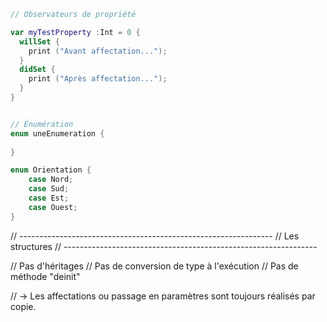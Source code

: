 ```Swift
// Observateurs de propriété

var myTestProperty :Int = 0 {
  willSet {
    print ("Avant affectation...");
  }
  didSet {
    print ("Après affectation...");
  }
}


// Énumération
enum uneEnumeration {
    
}

enum Orientation {
    case Nord;
    case Sud;
    case Est;
    case Ouest;
}
```


// ---------------------------------------------------------------
// Les structures
// ---------------------------------------------------------------

// Pas d'héritages
// Pas de conversion de type à l'exécution
// Pas de méthode "deinit"

// -> Les affectations ou passage en paramètres sont toujours réalisés par copie.
